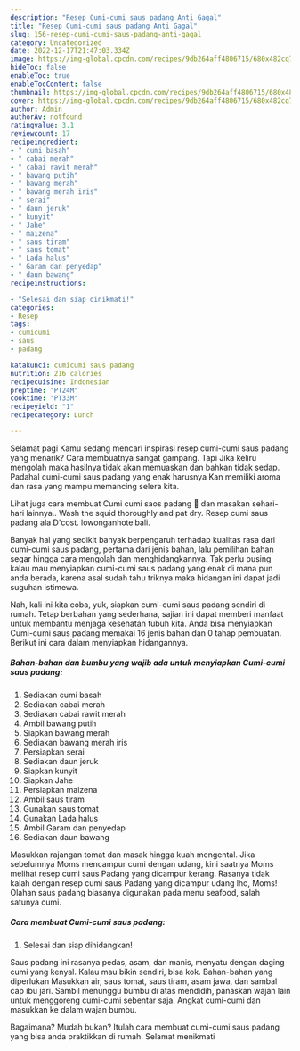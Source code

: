 ```yaml
---
description: "Resep Cumi-cumi saus padang Anti Gagal"
title: "Resep Cumi-cumi saus padang Anti Gagal"
slug: 156-resep-cumi-cumi-saus-padang-anti-gagal
category: Uncategorized
date: 2022-12-17T21:47:03.334Z
image: https://img-global.cpcdn.com/recipes/9db264aff4806715/680x482cq70/cumi-cumi-saus-padang-foto-resep-utama.jpg
hideToc: false
enableToc: true
enableTocContent: false
thumbnail: https://img-global.cpcdn.com/recipes/9db264aff4806715/680x482cq70/cumi-cumi-saus-padang-foto-resep-utama.jpg
cover: https://img-global.cpcdn.com/recipes/9db264aff4806715/680x482cq70/cumi-cumi-saus-padang-foto-resep-utama.jpg
author: Admin
authorAv: notfound
ratingvalue: 3.1
reviewcount: 17
recipeingredient:
- " cumi basah"
- " cabai merah"
- " cabai rawit merah"
- " bawang putih"
- " bawang merah"
- " bawang merah iris"
- " serai"
- " daun jeruk"
- " kunyit"
- " Jahe"
- " maizena"
- " saus tiram"
- " saus tomat"
- " Lada halus"
- " Garam dan penyedap"
- " daun bawang"
recipeinstructions:

- "Selesai dan siap dinikmati!"
categories:
- Resep
tags:
- cumicumi
- saus
- padang

katakunci: cumicumi saus padang 
nutrition: 216 calories
recipecuisine: Indonesian
preptime: "PT24M"
cooktime: "PT33M"
recipeyield: "1"
recipecategory: Lunch

---
```



Selamat pagi Kamu sedang mencari inspirasi resep cumi-cumi saus padang yang menarik? Cara membuatnya sangat gampang. Tapi Jika keliru mengolah maka hasilnya tidak akan memuaskan dan bahkan tidak sedap. Padahal cumi-cumi saus padang yang enak harusnya Kan memiliki aroma dan rasa yang mampu memancing selera kita.


Lihat juga cara membuat Cumi cumi saos padang 🦑 dan masakan sehari-hari lainnya.. Wash the squid thoroughly and pat dry. Resep cumi saus padang ala D&#39;cost. lowonganhotelbali.

Banyak hal yang sedikit banyak berpengaruh terhadap kualitas rasa dari cumi-cumi saus padang, pertama dari jenis bahan, lalu pemilihan bahan segar hingga cara mengolah dan menghidangkannya. Tak perlu pusing kalau mau menyiapkan cumi-cumi saus padang yang enak di mana pun anda berada, karena asal sudah tahu triknya maka hidangan ini dapat jadi suguhan istimewa.


Nah, kali ini kita coba, yuk, siapkan cumi-cumi saus padang sendiri di rumah. Tetap berbahan yang sederhana, sajian ini dapat memberi manfaat untuk membantu menjaga kesehatan tubuh kita. Anda bisa menyiapkan Cumi-cumi saus padang memakai 16 jenis bahan dan 0 tahap pembuatan. Berikut ini cara dalam menyiapkan hidangannya.

<!--inarticleads1-->

##### Bahan-bahan dan bumbu yang wajib ada untuk menyiapkan Cumi-cumi saus padang:

1. Sediakan  cumi basah
1. Sediakan  cabai merah
1. Sediakan  cabai rawit merah
1. Ambil  bawang putih
1. Siapkan  bawang merah
1. Sediakan  bawang merah iris
1. Persiapkan  serai
1. Sediakan  daun jeruk
1. Siapkan  kunyit
1. Siapkan  Jahe
1. Persiapkan  maizena
1. Ambil  saus tiram
1. Gunakan  saus tomat
1. Gunakan  Lada halus
1. Ambil  Garam dan penyedap
1. Sediakan  daun bawang


Masukkan rajangan tomat dan masak hingga kuah mengental. Jika sebelumnya Moms mencampur cumi dengan udang, kini saatnya Moms melihat resep cumi saus Padang yang dicampur kerang. Rasanya tidak kalah dengan resep cumi saus Padang yang dicampur udang lho, Moms! Olahan saus padang biasanya digunakan pada menu seafood, salah satunya cumi. 

<!--inarticleads2-->

##### Cara membuat Cumi-cumi saus padang:


1. Selesai dan siap dihidangkan!

Saus padang ini rasanya pedas, asam, dan manis, menyatu dengan daging cumi yang kenyal. Kalau mau bikin sendiri, bisa kok. Bahan-bahan yang diperlukan Masukkan air, saus tomat, saus tiram, asam jawa, dan sambal cap ibu jari. Sambil menunggu bumbu di atas mendidih, panaskan wajan lain untuk menggoreng cumi-cumi sebentar saja. Angkat cumi-cumi dan masukkan ke dalam wajan bumbu. 

Bagaimana? Mudah bukan? Itulah cara membuat cumi-cumi saus padang yang bisa anda praktikkan di rumah. Selamat menikmati
